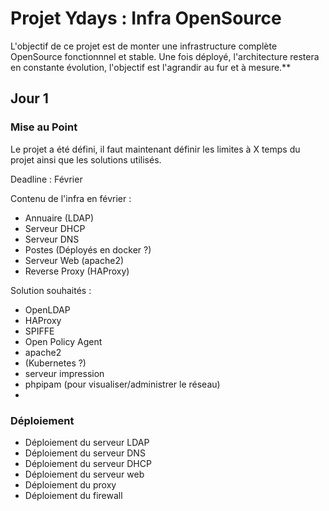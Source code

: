 # Projet Ydays : Infra OpenSource

 L'objectif de ce projet est de monter une infrastructure complète OpenSource fonctionnnel et stable. Une fois déployé, l'architecture restera en constante évolution, l'objectif est l'agrandir au fur et à mesure.**

## Jour 1

### Mise au Point

Le projet a été défini, il faut maintenant définir les limites à X temps du projet ainsi que les solutions utilisés.

Deadline : Février

Contenu de l'infra en février :

- Annuaire (LDAP)
- Serveur DHCP
- Serveur DNS
- Postes (Déployés en docker ?)
- Serveur Web (apache2)
- Reverse Proxy (HAProxy)

Solution souhaités :

- OpenLDAP
- HAProxy
- SPIFFE
- Open Policy Agent
- apache2
- (Kubernetes ?)
- serveur impression
- phpipam (pour visualiser/administrer le réseau)
-

### Déploiement

- Déploiement du serveur LDAP
- Déploiement du serveur DNS
- Déploiement du serveur DHCP
- Déploiement du serveur web
- Déploiement du proxy
- Déploiement du firewall
